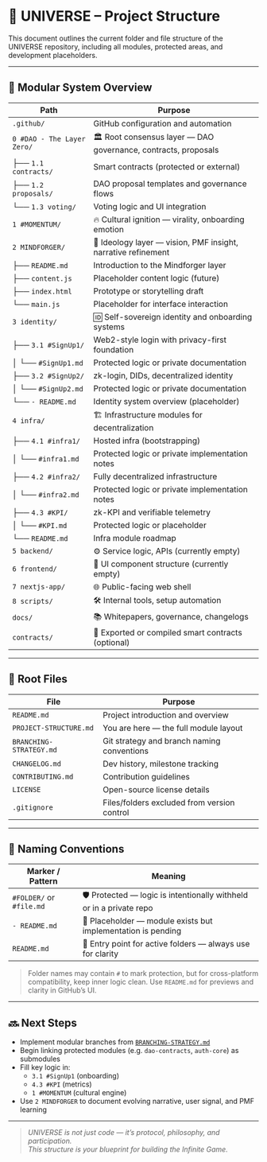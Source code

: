 # 📂 UNIVERSE – Project Structure

This document outlines the current folder and file structure of the UNIVERSE repository, including all modules, protected areas, and development placeholders.

---

## 🔢 Modular System Overview

| Path                                   | Purpose                                                                 |
|----------------------------------------|-------------------------------------------------------------------------|
| `.github/`                             | GitHub configuration and automation                                     |
| `0 #DAO - The Layer Zero/`             | 🏛️ Root consensus layer — DAO governance, contracts, proposals          |
| ├── `1.1 contracts/`                   | Smart contracts (protected or external)                                 |
| ├── `1.2 proposals/`                   | DAO proposal templates and governance flows                             |
| └── `1.3 voting/`                      | Voting logic and UI integration                                         |
| `1 #MOMENTUM/`                         | 🔥 Cultural ignition — virality, onboarding emotion                     |
| `2 MINDFORGER/`                        | 🧠 Ideology layer — vision, PMF insight, narrative refinement           |
| ├── `README.md`                        | Introduction to the Mindforger layer                                    |
| ├── `content.js`                       | Placeholder content logic (future)                                      |
| ├── `index.html`                       | Prototype or storytelling draft                                         |
| └── `main.js`                          | Placeholder for interface interaction                                   |
| `3 identity/`                          | 🆔 Self-sovereign identity and onboarding systems                        |
| ├── `3.1 #SignUp1/`                    | Web2-style login with privacy-first foundation                          |
| │   └── `#SignUp1.md`                  | Protected logic or private documentation                                |
| ├── `3.2 #SignUp2/`                    | zk-login, DIDs, decentralized identity                                  |
| │   └── `#SignUp2.md`                  | Protected logic or private documentation                                |
| └── `- README.md`                      | Identity system overview (placeholder)                                  |
| `4 infra/`                             | 🏗️ Infrastructure modules for decentralization                         |
| ├── `4.1 #infra1/`                     | Hosted infra (bootstrapping)                                            |
| │   └── `#infra1.md`                   | Protected logic or private implementation notes                         |
| ├── `4.2 #infra2/`                     | Fully decentralized infrastructure                                      |
| │   └── `#infra2.md`                   | Protected logic or private implementation notes                         |
| ├── `4.3 #KPI/`                        | zk-KPI and verifiable telemetry                                         |
| │   └── `#KPI.md`                      | Protected logic or placeholder                                          |
| └── `README.md`                        | Infra module roadmap                                                    |
| `5 backend/`                           | ⚙️ Service logic, APIs (currently empty)                                |
| `6 frontend/`                          | 🎨 UI component structure (currently empty)                             |
| `7 nextjs-app/`                        | 🌐 Public-facing web shell                                              |
| `8 scripts/`                           | 🛠️ Internal tools, setup automation                                    |
| `docs/`                                | 📚 Whitepapers, governance, changelogs                                  |
| `contracts/`                           | 🔐 Exported or compiled smart contracts (optional)                      |

---

## 📜 Root Files

| File                        | Purpose                                                  |
|-----------------------------|----------------------------------------------------------|
| `README.md`                 | Project introduction and overview                        |
| `PROJECT-STRUCTURE.md`      | You are here — the full module layout                    |
| `BRANCHING-STRATEGY.md`     | Git strategy and branch naming conventions               |
| `CHANGELOG.md`              | Dev history, milestone tracking                          |
| `CONTRIBUTING.md`           | Contribution guidelines                                  |
| `LICENSE`                   | Open-source license details                              |
| `.gitignore`                | Files/folders excluded from version control              |

---

## 🧠 Naming Conventions

| Marker / Pattern           | Meaning                                                                 |
|----------------------------|-------------------------------------------------------------------------|
| `#FOLDER/` or `#file.md`   | 🛡️ Protected — logic is intentionally withheld or in a private repo     |
| `- README.md`              | 📎 Placeholder — module exists but implementation is pending            |
| `README.md`                | 📘 Entry point for active folders — always use for clarity              |

> Folder names may contain `#` to mark protection, but for cross-platform compatibility, keep inner logic clean. Use `README.md` for previews and clarity in GitHub’s UI.

---

## 🔜 Next Steps

- Implement modular branches from [`BRANCHING-STRATEGY.md`](BRANCHING-STRATEGY.md)
- Begin linking protected modules (e.g. `dao-contracts`, `auth-core`) as submodules
- Fill key logic in:  
  - `3.1 #SignUp1` (onboarding)  
  - `4.3 #KPI` (metrics)  
  - `1 #MOMENTUM` (cultural engine)
- Use `2 MINDFORGER` to document evolving narrative, user signal, and PMF learning

---

> _UNIVERSE is not just code — it’s protocol, philosophy, and participation.  
> This structure is your blueprint for building the Infinite Game._
